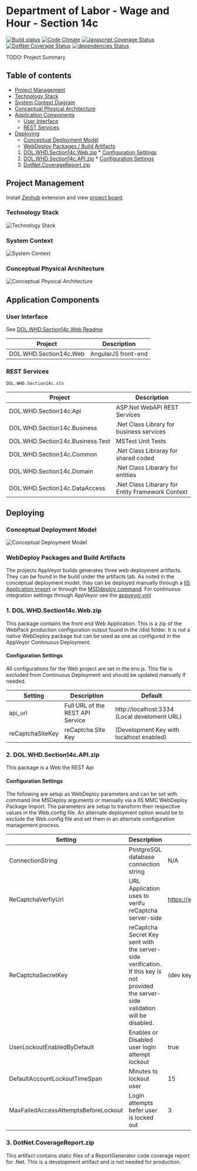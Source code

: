 # Department of Labor - Wage and Hour - Section 14c

[![Build status](https://ci.appveyor.com/api/projects/status/gmq5jhbib0ug3rat?svg=true)](https://ci.appveyor.com/project/DOL-WHD-Section14c/master) 
[![Code Climate](https://codeclimate.com/github/AppliedIS/dol-whd-14c/badges/gpa.svg)](https://codeclimate.com/github/AppliedIS/dol-whd-14c) 
[![Javascript Coverage Status](https://coveralls.io/repos/github/AppliedIS/dol-whd-14c/badge.svg?branch=master)](https://coveralls.io/github/AppliedIS/dol-whd-14c?branch=master)
[![DotNet Coverage Status](http://dol-whd-section14c-coverage-dev.azurewebsites.net/badge_combined.svg)](http://dol-whd-section14c-coverage-dev.azurewebsites.net/)
[![dependencies Status](https://david-dm.org/AppliedIS/dol-whd-14c/status.svg?path=DOL.WHD.Section14c.Web)](https://david-dm.org/AppliedIS/dol-whd-14c?path=DOL.WHD.Section14c.Web)

TODO: Project Summary 

## Table of contents

 - [Project Management](#project-management)
 - [Technology Stack](#technology-stack)
 - [System Context Diagram](#system-context)
 - [Conceptual Physical Architecture](#conceptual-physical-architecture)
 - [Application Components](#application-components)
    - [User Interface](#user-interface)
    - [REST Services](#rest-services)
 - [Deploying](#deploying)
    - [Conceptual Deployment Model](#conceptual-deployment-model)
    - [WebDeploy Packages / Build Artifacts](#webdeploy-packages-and-build-artifacts)
     1. [DOL.WHD.Section14c.Web.zip](#1-dolwhdsection14cwebzip)
       * [Configuration Settings](#configuration-settings)
     2. [DOL.WHD.Section14c.API.zip](#2-dolwhdsection14capizip)
       * [Configuration Settings](#configuration-settings-1)
     3. [DotNet.CoverageReport.zip](#3-dotnetcoveragereportzip)
        
## Project Management

Install [Zenhub](https://www.zenhub.com/) extension and view [project board](https://github.com/18F/dol-whd-14c#boards).

### Technology Stack

![Technology Stack](docs/TechStack.png?raw=true "Technology Stack")

### System Context

![System Context](docs/SystemContext.png?raw=true "System Context")

### Conceptual Physical Architecture

![Conceptual Physical Architecture](docs/ConceptualPhysicalArchitecture.png?raw=true "Conceptual Physical Architecture")

## Application Components

### User Interface

See [DOL.WHD.Section14c.Web Readme](DOL.WHD.Section14c.Web/Readme.md)

| Project | Description     
| --- | --- 
DOL.WHD.Section14c.Web | AngularJS front-end

### REST Services
```
DOL.WHD.Section14c.sln
```
| Project | Description     
| --- | --- 
DOL.WHD.Section14c.Api | ASP.Net WebAPI REST Services
DOL.WHD.Section14c.Business | .Net Class Library for business services
DOL.WHD.Section14c.Business.Test | MSTest Unit Tests
DOL.WHD.Section14c.Common | .Net Class Libraray for shared coded
DOL.WHD.Section14c.Domain | .Net Class Libarary for entities
DOL.WHD.Section14c.DataAccess | .Net Class Libarary for Entity Framework Context

## Deploying

### Conceptual Deployment Model

![Conceptual Deployment Model](docs/ConceptualDeploymentModel.png?raw=true "Conceptual Deployment Model")

### WebDeploy Packages and Build Artifacts

The projects AppVeyor builds generates three web deployment artifacts.  They can be found in the build under the artifacts tab.  As noted in the conceptual deployment model, they can be deployed manually through a [IIS Application Import](https://www.iis.net/learn/publish/using-web-deploy/import-a-package-through-iis-manager) or through the [MSDdeploy command](https://technet.microsoft.com/en-us/library/dd569106(v=ws.10).aspx).  For continuous integration settings through AppVeyor see the [appveyor.yml](appveyor.yml)

### 1. DOL.WHD.Section14c.Web.zip
This package contains the front end Web Application.  This is a zip of the WebPack production configuration output found in the /dist folder.  It is not a native WebDeploy package but can be used as one as configured in the AppVeyor Continuous Deployment.

#### Configuration Settings
All configurations for the Web project are set in the env.js. This file is excluded from Continuous Deployment and should be updated manually if needed.

| Setting | Description | Default   
| --- | --- | ---
api_url | Full URL of the REST API Service | http://localhost:3334 (Local develoment URL)
reCaptchaSiteKey | reCaptcha Site Key | (Development Key with localhost enabled)

### 2. DOL.WHD.Section14c.API.zip

This package is a Web the REST Api
#### Configuration Settings
The following are setup as WebDeploy parameters and can be set with command line MSDeploy arguments or manually via a IIS MMC WebDeploy Package Import.  The parameters are setup to transform their respective values in the Web.config file.  An alternate deployment option would be to exclude the Web.config file and set them in an alternate configuration management process.

| Setting | Description | Default   
| --- | --- | ---
ConnectionString | PostgreSQL database connection string | N/A
ReCaptchaVerfiyUrl | URL Application uses to verifu reCaptcha server-side | https://www.google.com/recaptcha/api/siteverify
ReCaptchaSecretKey | reCaptcha Secret Key sent with the server-side verification.  If this key is not provided the server-side validation will be disabled. | (dev key)
UserLockoutEnabledByDefault | Enables or Disabled user login attempt lockout | true
DefaultAccountLockoutTimeSpan | Minutes to lockout user | 15
MaxFailedAccessAttemptsBeforeLockout | Login attempts befer user is locked out | 3

### 3. DotNet.CoverageReport.zip

This artifact contains static files of a ReportGenerator code coverage report for .Net.  This is a development artifact and is not needed for production.
